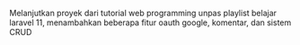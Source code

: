 Melanjutkan proyek dari tutorial web programming unpas playlist belajar laravel 11, menambahkan beberapa fitur oauth google, komentar, dan sistem CRUD

